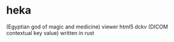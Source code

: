 # heka

(Egyptian god of magic and medicine)
viewer html5 dckv (DICOM contextual key value) written in rust
